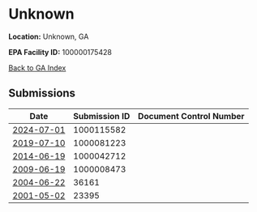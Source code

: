 # Unknown

**Location:** Unknown, GA

**EPA Facility ID:** 100000175428

[Back to GA Index](../../index.md)

## Submissions

| Date | Submission ID | Document Control Number |
|------|--------------|-------------------------|
| [2024-07-01](submissions/1000115582.md) | 1000115582 |  |
| [2019-07-10](submissions/1000081223.md) | 1000081223 |  |
| [2014-06-19](submissions/1000042712.md) | 1000042712 |  |
| [2009-06-19](submissions/1000008473.md) | 1000008473 |  |
| [2004-06-22](submissions/36161.md) | 36161 |  |
| [2001-05-02](submissions/23395.md) | 23395 |  |
